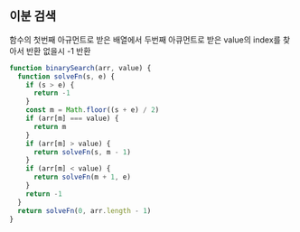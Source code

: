 ## 이분 검색

함수의 첫번째 아규먼트로 받은 배열에서 두번째 아큐먼트로 받은 value의 index를 찾아서 반환 없을시 -1 반환

```javascript
function binarySearch(arr, value) {
  function solveFn(s, e) {
    if (s > e) {
      return -1
    }
    const m = Math.floor((s + e) / 2)
    if (arr[m] === value) {
      return m
    }
    if (arr[m] > value) {
      return solveFn(s, m - 1)
    }
    if (arr[m] < value) {
      return solveFn(m + 1, e)
    }
    return -1
  }
  return solveFn(0, arr.length - 1)
}
```
